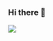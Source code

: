 ### Hi there 👋
<a href="https://www.instagram.com/lcscho/" target="_blank"><img src="https://img.shields.io/badge/뱃지레이블-배경색?style=뱃지모양&logo=instagram&logoColor=#4405F"/></a>

<!--
**LcsCho/LcsCho** is a ✨ _special_ ✨ repository because its `README.md` (this file) appears on your GitHub profile.

Here are some ideas to get you started:


- 🔭 I’m currently working on ...
- 🌱 I’m currently learning ...
- 👯 I’m looking to collaborate on ...
- 🤔 I’m looking for help with ...
- 💬 Ask me about ...
- 📫 How to reach me: ...
- 😄 Pronouns: ...
- ⚡ Fun fact: ...
-->
